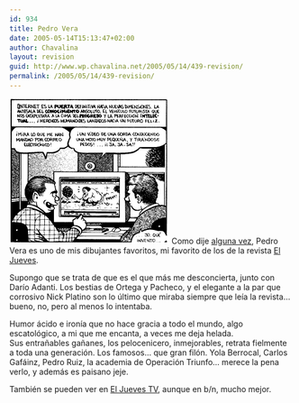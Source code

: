 ```yaml
---
id: 934
title: Pedro Vera
date: 2005-05-14T15:13:47+02:00
author: Chavalina
layout: revision
guid: http://www.wp.chavalina.net/2005/05/14/439-revision/
permalink: /2005/05/14/439-revision/
---
```

<img class="imgizqda" src="/imagenes/fotos/vera-internet.gif" alt="Una vi&ntilde;eta de Pedro Vera" /> Como dije <a href="http://www.chavalina.net/comentar.php?idpost=395#c4030" target="_blank">alguna vez</a>, Pedro Vera es uno de mis dibujantes favoritos, mi favorito de los de la revista <a href="http://www.eljueves.es/" target="_blank">El Jueves</a>.

Supongo que se trata de que es el que más me desconcierta, junto con Dar&iacute;o Adanti. Los bestias de Ortega y Pacheco, y el elegante a la par que corrosivo Nick Platino son lo &uacute;ltimo que miraba siempre que le&iacute;a la revista… bueno, no, pero al menos lo intentaba.

Humor ácido e iron&iacute;a que no hace gracia a todo el mundo, algo escatol&oacute;gico, a mi que me encanta, a veces me deja helada.  
Sus entra&ntilde;ables ga&ntilde;anes, los pelocenicero, inmejorables, retrata fielmente a toda una generaci&oacute;n. Los famosos… que gran fil&oacute;n. Yola Berrocal, Carlos Gafáinz, Pedro Ruiz, la academia de Operaci&oacute;n Triunfo… merece la pena verlo, y además es paisano jeje.

También se pueden ver en <a href="http://www.eljueves.es/jueves_tv/jueves_tv.asp?serie=4" target="_blank">El Jueves TV</a>, aunque en b/n, mucho mejor.